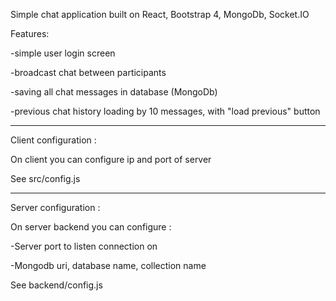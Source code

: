 Simple chat application built on React, Bootstrap 4, MongoDb, Socket.IO

Features:

-simple user login screen

-broadcast chat between participants

-saving all chat messages in database (MongoDb)

-previous chat history loading by 10 messages, with "load previous" button

---

Client configuration : 

On client you can configure ip and port of server

See src/config.js

---

Server configuration :

On server backend you can configure :

-Server port to listen connection on

-Mongodb uri, database name, collection name

See backend/config.js